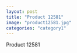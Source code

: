 ```yaml
---
layout: post
title: "Product 12581"
image: "product12581.jpg"
categories: "category1"
---
```

Product 12581
